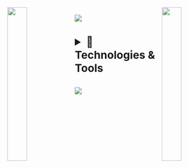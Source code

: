 <div>
<img align="left" src="https://user-images.githubusercontent.com/65187002/144930161-2f783401-8d27-4fdf-a2f7-cc0ba32f1f1f.gif" width="30%" style="display:inline;"><img align="right" src="https://user-images.githubusercontent.com/65187002/144930161-2f783401-8d27-4fdf-a2f7-cc0ba32f1f1f.gif" width="30%" style="display:inline;">
<br>
    <img src="https://readme-typing-svg.herokuapp.com/?lines=Hi!++this+is+Oumi;Welcome+to+my+profile!&font=Fira%20Code&color=%23D62F79&center=true&width=280&height=50">
</p>
<br>

</div>





<details>
  <summary style="font-weight: bold; font-size: 1.75em"><span>🧠 Technologies & Tools	</span><span style="font-size: 0.5em; font-style: italic;"></span></summary>

<!-- Technologies Container -->

  <div align="center">
      <p style="margin: 0;">
      <img id="bash-icon" src="https://skillicons.dev/icons?i=bash"  title="Bash">
            <img id="c-icon" src="https://skillicons.dev/icons?i=c"  title="C">
            <img id="cpp-icon" src="https://skillicons.dev/icons?i=cpp"  title="C++">
            <img id="js-icon" src="https://skillicons.dev/icons?i=js"  title="JavaScript">
            <img id="py-icon" src="https://skillicons.dev/icons?i=py"  title="Python">
      </div>
  </p>
    <div align="center">
        <p style="margin: 0;">
          <img src="https://skillicons.dev/icons?i=bootstrap">
            <img id="py-icon" src="https://skillicons.dev/icons?i=tailwind"  title="tailwind">
            <img id="css-icon" src="https://skillicons.dev/icons?i=css"  title="CSS">
            <img id="html-icon" src="https://skillicons.dev/icons?i=html"  title="HTML">
          <img id="react-icon" src="https://skillicons.dev/icons?i=react"  title="React">
          <img id="django-icon" src="https://skillicons.dev/icons?i=django" title="django">
          <img src="https://skillicons.dev/icons?i=flask">
          <img src="https://skillicons.dev/icons?i=nextjs">
        </p>
    </div>

<!-- Data management -->
  <div align="center">
    <img id="mysql-icon" src="https://skillicons.dev/icons?i=mysql"  title="MySQL">
    <img id="mongodb-icon" src="https://skillicons.dev/icons?i=mongodb"  title="MongoDB">
    <img id="postgres-icon" src="https://skillicons.dev/icons?i=postgres" title="PostgreSQL">
    <img id="sqlite-icon" src="https://skillicons.dev/icons?i=sqlite"  title="SQLite">
    <img id="Redis-icon" src="https://skillicons.dev/icons?i=redis"  title="Redis">
    <img src="https://skillicons.dev/icons?i=gcp">
  </div>
<!-- Tools -->
<div align="center">
    <p style="margin: 0;">
    <img src="https://skillicons.dev/icons?i=docker">
      <img src="https://skillicons.dev/icons?i=aws">
      <img src="https://skillicons.dev/icons?i=git">
      <img src="https://skillicons.dev/icons?i=github">
      <img src="https://skillicons.dev/icons?i=gitlab">
      <img src="https://skillicons.dev/icons?i=vscode">
      <img src="https://skillicons.dev/icons?i=nginx">
    </p>
</div>

</details>


##
<!-- <p align="center"> 
  Visitor count<br>
  <img src="https://profile-counter.glitch.me/oumiiii/count.svg" />
</p> -->

![](https://komarev.com/ghpvc/?username=oumaima-aarabe&color=blue&label=Visitors+count&base=2126)










